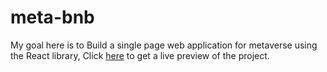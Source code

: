 ﻿# meta-bnb


<!-- [screenshot](./src/images/screenshot.png) -->
My goal here is to Build a single page web application for metaverse using the React library, Click [here](https://hng-task3-metabnbbyvera.netlify.app/) to get a live preview of the project.



